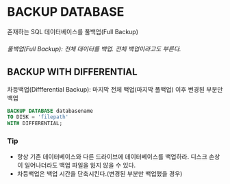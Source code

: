 # BACKUP DATABASE

존재하는 SQL 데이터베이스를 풀백업(Full Backup)

###### 풀백업(Full Backup): 전체 데이터를 백업. 전체 백업이라고도 부른다.

## BACKUP WITH DIFFERENTIAL
차등백업(Diffferential Backup): 마지막 전체 백업(마지막 풀백업) 이후 변경된 부분만 백업
```sql
BACKUP DATABASE databasename
TO DISK = 'filepath'
WITH DIFFERENTIAL;
```

### Tip
* 항상 기존 데이터베이스와 다른 드라이브에 데이터베이스를 백업하라.
  디스크 손상이 일어나더라도 백업 파일을 잃지 않을 수 있다.
* 차등백업은 백업 시간을 단축시킨다.(변경된 부분만 백업했을 경우)
